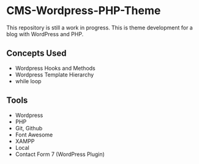# CMS-Wordpress-PHP-Theme

This repository is still a work in progress. This is theme development for a blog with WordPress and PHP.

## Concepts Used

- Wordpress Hooks and Methods
- Wordpress Template Hierarchy
- while loop

## Tools

- Wordpress
- PHP
- Git, Github
- Font Awesome
- XAMPP
- Local
- Contact Form 7 (WordPress Plugin)
